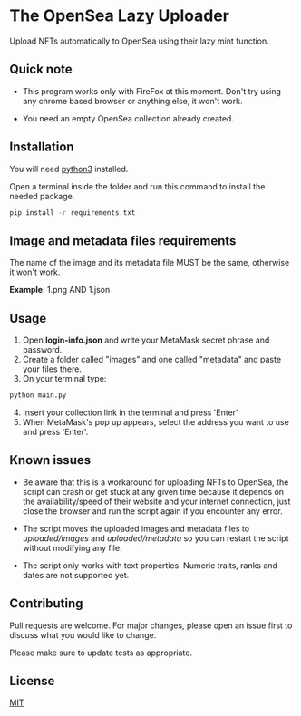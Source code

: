 # The OpenSea Lazy Uploader

Upload NFTs automatically to OpenSea using their lazy mint function.

## Quick note
* This program works only with FireFox at this moment. Don't try using any chrome based browser or anything else, it won't work.

* You need an empty OpenSea collection already created.

## Installation

You will need [python3](https://www.python.org) installed.

Open a terminal inside the folder and run this command to install the needed package.
​
```bash
pip install -r requirements.txt
```
## Image and metadata files requirements
The name of the image and its metadata file MUST be the same, otherwise it won't work.

**Example**: 1.png AND 1.json

## Usage

1. Open **login-info.json** and write your MetaMask secret phrase and password.
2. Create a folder called "images" and one called "metadata" and paste your files there.
3. On your terminal type:

```bash
python main.py
```
4. Insert your collection link in the terminal and press 'Enter'
5. When MetaMask's pop up appears, select the address you want to use and press 'Enter'.

## Known issues
* Be aware that this is a workaround for uploading NFTs to OpenSea, the script can crash or get stuck at any given time because it depends on the availability/speed of their website and your internet connection, just close the browser and run the script again if you encounter any error.

* The script moves the uploaded images and metadata files to *uploaded/images* and *uploaded/metadata* so you can restart the script without modifying any file.

* The script only works with text properties. Numeric traits, ranks and dates are not supported yet. 

## Contributing
Pull requests are welcome. For major changes, please open an issue first to discuss what you would like to change.

Please make sure to update tests as appropriate.

## License
[MIT](https://choosealicense.com/licenses/mit/)
